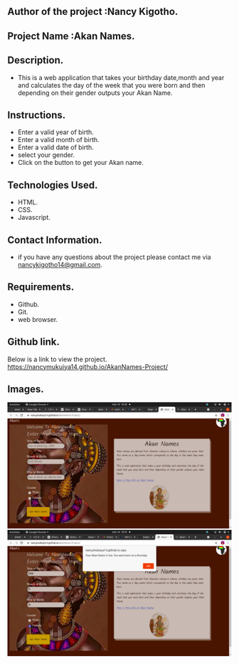 ## Author of the project :Nancy Kigotho.
## Project Name :Akan Names.
## Description.
*  This is a web application that takes your birthday date,month and year and calculates the day of the week that you were born and then depending on their gender outputs your Akan Name.
## Instructions.
* Enter a valid year of birth.
* Enter a valid month of birth.
* Enter a valid date of birth.
* select your gender.
* Click on the button to get your Akan name.
## Technologies Used.
* HTML.
* CSS.
* Javascript.
## Contact Information.
* if you have any questions about the project please contact me via nancykigotho14@gmail.com.
## Requirements.
* Github.
* Git.
* web browser.
## Github link.
Below is a link to view the project.
https://nancymukuiya14.github.io/AkanNames-Project/

## Images.
<img src="./Assets/readmepic.png">
<img src="./Assets/readmepic2.png">
